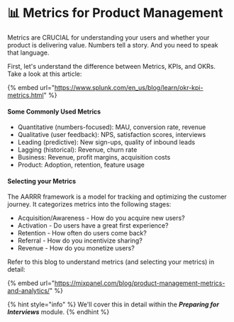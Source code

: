 # 📊 Metrics for Product Management

Metrics are CRUCIAL for understanding your users and whether your product is delivering value. Numbers tell a story. And you need to speak that language.

First, let's understand the difference between Metrics, KPIs, and OKRs. Take a look at this article:

{% embed url="https://www.splunk.com/en_us/blog/learn/okr-kpi-metrics.html" %}

#### Some Commonly Used Metrics

* Quantitative (numbers-focused): MAU, conversion rate, revenue
* Qualitative (user feedback): NPS, satisfaction scores, interviews
* Leading (predictive): New sign-ups, quality of inbound leads
* Lagging (historical): Revenue, churn rate
* Business: Revenue, profit margins, acquisition costs
* Product: Adoption, retention, feature usage

#### Selecting your Metrics

The AARRR framework is a model for tracking and optimizing the customer journey. It categorizes metrics into the following stages:

* Acquisition/Awareness - How do you acquire new users?
* Activation - Do users have a great first experience?
* Retention - How often do users come back?
* Referral - How do you incentivize sharing?
* Revenue - How do you monetize users?

Refer to this blog to understand metrics (and selecting your metrics) in detail:

{% embed url="https://mixpanel.com/blog/product-management-metrics-and-analytics/" %}

{% hint style="info" %}
We'll cover this in detail within the _**Preparing for Interviews**_ module.
{% endhint %}
